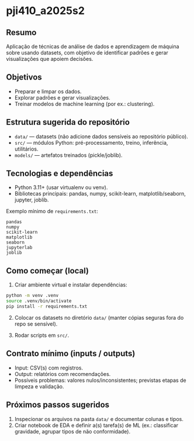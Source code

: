 # pji410_a2025s2


## Resumo
Aplicação de técnicas de análise de dados e aprendizagem de máquina sobre usando datasets, com objetivo de identificar padrões e gerar visualizações que apoiem decisões.


## Objetivos

- Preparar e limpar os dados.
- Explorar padrões e gerar visualizações.
- Treinar modelos de machine learning (por ex.:  clustering).

## Estrutura sugerida do repositório

- `data/` — datasets (não adicione dados sensíveis ao repositório público).
- `src/` — módulos Python: pré-processamento, treino, inferência, utilitários.
- `models/` — artefatos treinados (pickle/joblib).


## Tecnologias e dependências

- Python 3.11+ (usar virtualenv ou venv).
- Bibliotecas principais: pandas, numpy, scikit-learn, matplotlib/seaborn, jupyter, joblib.

Exemplo mínimo de `requirements.txt`:

```text
pandas
numpy
scikit-learn
matplotlib
seaborn
jupyterlab
joblib
```

## Como começar (local)

1. Criar ambiente virtual e instalar dependências:

```bash
python -m venv .venv
source .venv/bin/activate
pip install -r requirements.txt
```

2. Colocar os datasets no diretório `data/` (manter cópias seguras fora do repo se sensível).

3. Rodar scripts em `src/`.

## Contrato mínimo (inputs / outputs)

- Input: CSV(s) com registros.
- Output: relatórios com recomendações.
- Possíveis problemas: valores nulos/inconsistentes; previstas etapas de limpeza e validação.

## Próximos passos sugeridos

1. Inspecionar os arquivos na pasta `data/` e documentar colunas e tipos.
2. Criar notebook de EDA e definir a(s) tarefa(s) de ML (ex.: classificar gravidade, agrupar tipos de não conformidade).